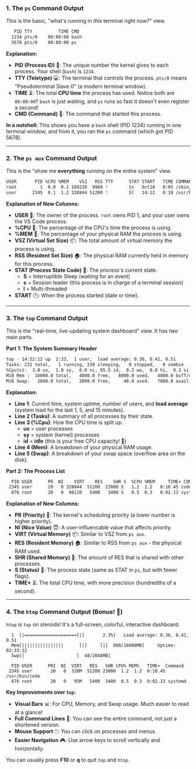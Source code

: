 ### **1. The `ps` Command Output**

This is the basic, "what's running in *this* terminal right now?" view.

```bash
   PID TTY          TIME CMD
  1234 pts/0    00:00:00 bash
  5678 pts/0    00:00:00 ps
```

**Explanation:**
*   **PID (Process ID)** 🔢: The unique number the kernel gives to each process. Your shell (`bash`) is `1234`.
*   **TTY (Teletype)** 💻: The terminal that controls the process. `pts/0` means "Pseudoterminal Slave 0" (a modern terminal window).
*   **TIME** ⏳: The total **CPU time** the process has used. Notice both are `00:00:00`? `bash` is just waiting, and `ps` runs so fast it doesn't even register a second!
*   **CMD (Command)** 💬: The command that started this process.

**In a nutshell:** This shows you have a `bash` shell (PID 1234) running in one terminal window, and from it, you ran the `ps` command (which got PID 5678).

---

### **2. The `ps aux` Command Output**

This is the "show me **everything** running on the entire system" view.

```bash
USER       PID %CPU %MEM    VSZ   RSS TTY      STAT START   TIME COMMAND
root         1  0.0  0.1 169220  8968 ?        Ss   Oct18   0:05 /sbin/init
user      2345  0.1  1.2 328844 51200 ?        Sl   14:12   0:10 /usr/bin/code
```

**Explanation of New Columns:**
*   **USER** 👤: The owner of the process. `root` owns PID 1, and your user owns the VS Code process.
*   **%CPU** 🚀: The percentage of the CPU's time the process is using.
*   **%MEM** 🧠: The percentage of your physical RAM the process is using.
*   **VSZ (Virtual Set Size)** 📦: The total amount of virtual memory the process is using.
*   **RSS (Resident Set Size)** 🏠: The physical RAM currently held in memory for this process.
*   **STAT (Process State Code)** 🚦: The process's current state.
    *   **S** = Interruptible Sleep (waiting for an event)
    *   **s** = Session leader (this process is in charge of a terminal session)
    *   **l** = Multi-threaded
*   **START** 🕒: When the process started (date or time).

---

### **3. The `top` Command Output**

This is the "real-time, live-updating system dashboard" view. It has two main parts.

**Part 1: The System Summary Header**
```bash
top - 14:52:12 up  2:33,  1 user,  load average: 0.36, 0.42, 0.51
Tasks: 231 total,   1 running, 230 sleeping,   0 stopped,   0 zombie
%Cpu(s):  3.0 us,  1.0 sy,  0.0 ni, 95.5 id,  0.2 wa,  0.0 hi,  0.3 si,  0.0 st
MiB Mem :  16000.0 total,   4000.0 free,   8000.0 used,   4000.0 buff/cache
MiB Swap:   2048.0 total,   2000.0 free,     48.0 used.   7000.0 avail Mem
```

**Explanation:**
*   **Line 1**: Current time, system uptime, number of users, and **load average** (system load for the last 1, 5, and 15 minutes).
*   **Line 2 (Tasks)**: A summary of all processes by their state.
*   **Line 3 (%Cpu)**: How the CPU time is split up.
    *   **us** = user processes
    *   **sy** = system (kernel) processes
    *   **id** = **idle** (this is your free CPU capacity! 🎉)
*   **Line 4 (Mem)**: A breakdown of your physical RAM usage.
*   **Line 5 (Swap)**: A breakdown of your swap space (overflow area on the disk).

**Part 2: The Process List**
```bash
  PID USER      PR  NI    VIRT    RES    SHR S  %CPU %MEM     TIME+ COMMAND
 2345 user      20   0 328844  51200  23000 S   1.2  1.2   0:10.45 code
  876 root      20   0  98120   5400   3400 S   0.5  0.3   0:02.13 systemd
```

**Explanation of New Columns:**
*   **PR (Priority)** 🔼: The kernel's scheduling priority (a lower number is higher priority).
*   **NI (Nice Value)** 😇: A user-influencable value that affects priority.
*   **VIRT (Virtual Memory)** 📦: Similar to VSZ from `ps aux`.
*   **RES (Resident Memory)** 🏠: Similar to RSS from `ps aux` - the physical RAM used.
*   **SHR (Shared Memory)** 🤝: The amount of RES that is shared with other processes.
*   **S (Status)** 🚦: The process state (same as STAT in `ps`, but with fewer flags).
*   **TIME+** ⏳: The total CPU time, with more precision (hundredths of a second).

---

### **4. The `htop` Command Output (Bonus! 🎁)**

`htop` is `top` on steroids! It's a full-screen, colorful, interactive dashboard.

```
  1  [|====================[|]       2.3%}   Load average: 0.36, 0.42, 0.51
  Mem[||||||||||||||||      [|]     [|]  800/16000MB]     Uptime: 02:33:12
  Swp[|                    ]  48/2048MB]

  PID USER      PRI  NI  VIRT   RES   SHR CPU% MEM%   TIME+  Command
 2345 user       20   0  328M  51200 23000  1.2  1.2  0:10.45 /usr/bin/code
  876 root       20   0   95M   5400  3400  0.5  0.3  0:02.13 systemd
```

**Key Improvements over `top`:**
*   **Visual Bars** 📊: For CPU, Memory, and Swap usage. Much easier to read at a glance!
*   **Full Command Lines** 💬: You can see the entire command, not just a shortened version.
*   **Mouse Support** 🖱️: You can click on processes and menus.
*   **Easier Navigation** 🎮: Use arrow keys to scroll vertically and horizontally.

You can usually press **F10** or **q** to quit `top` and `htop`.
